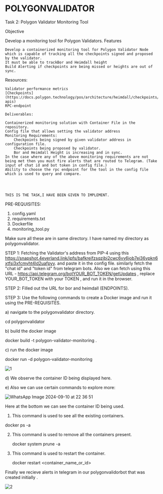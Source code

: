 # POLYGONVALIDATOR


Task 2: Polygon Validator Monitoring Tool

Objective

Develop a monitoring tool for Polygon Validators.
Features

    Develop a containerized monitoring tool for Polygon Validator Node which is capable of tracking all the checkpoints signed and proposed by the validator.
    It must be able to trackBor and Heimdall height
    Build Alerting if checkpoints are being missed or heights are out of sync.

Resources:

    Validator performance metrics
    [Checkpoints] (https://docs.polygon.technology/pos/architecture/heimdall/checkpoints/#rest-apis)
    RPC-endpoint

    Deliverables:

    Containerized monitoring solution with Container File in the repository.
    Config file that allows setting the validator address
    Monitoring Requirements:
        Checkpoints being signed by given validator address in configuration file.
        Checkpoints being proposed by validator.
        Bor and Heimdall Height is increasing and in sync.
    In the case where any of the above monitoring requirements are not being met then you must fire alerts that are routed to Telegram. (Take input of chat id and bot token in config file.)
    Ability to choose the rpc endpoint for the tool in the config file which is used to query and compare.




    THIS IS THE TASK,I HAVE BEEN GIVEN TO IMPLEMENT.



PRE-REQUISITES:

1. config.yaml
2. requirements.txt
3. Dockerfile
4. monitoring_tool.py


Make sure all these are in same directory. I have named my directory as polygonvalidator.

STEP 1: Fetching the Validator's address from PIP-4 using this  https://snapshot.4everland.link/ipfs/bafkreifzsqzjbj2cwc6vv6job7ei36vpkn6xtfsi3xfcmyht4ld2uafpyy.
and paste it in the config file. similarly fetch the "chat id" and "token id" from telegram bots.
Also we can fetch using this URL - https://api.telegram.org/botYOUR_BOT_TOKEN/getUpdates    , replace YOUR_BOT_TOKEN with your TOKEN , and run it in the browser.

STEP 2: Filled  out the URL for bor and heimdall (ENDPOINTS).

STEP 3: Use the following commands to create a Docker image and run it using the PRE-REQUISITES.

a) navigate to the polygonvalidator directory.

cd polygonvalidator


b) build the docker image

docker build -t polygon-validator-monitoring .


c) run the docker image

docker run -d polygon-validator-monitoring

![1](https://github.com/user-attachments/assets/851d5dfe-4514-4d61-84c4-ab01756590cb)


d) We observe the container ID being displayed here.





e) Also we can use certain commands to explore more:

![WhatsApp Image 2024-09-10 at 22 36 51](https://github.com/user-attachments/assets/2e255483-9c1f-4a14-ad6c-a7d0a2fb9600)

Here at the bottom we can see the container ID being used.


1) This command is used to see all the existing containers.

docker ps -a   

2) This command is used to remove all the containers present.

   docker system prune -a
   
3) This command is used to restart the container.

    docker restart <container_name_or_id>


 Finally we recieve alerts in telegram in our polygonvalidorbot that was created initially .


 ![2](https://github.com/user-attachments/assets/606cabeb-75b6-48ec-9584-7a90a331c953)



    

    




  

  







    
